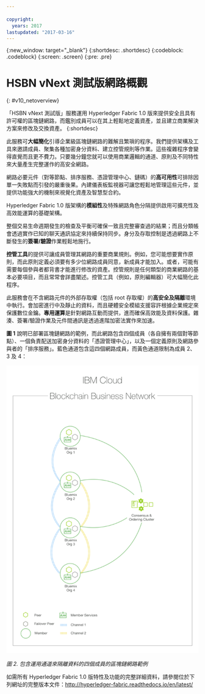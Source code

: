 ```yaml
---

copyright:
  years: 2017
lastupdated: "2017-03-16"
---
```


{:new_window: target="_blank"}
{:shortdesc: .shortdesc}
{:codeblock: .codeblock}
{:screen: .screen}
{:pre: .pre}


# HSBN vNext 測試版網路概觀
{: #v10_netoverview}


「HSBN vNext 測試版」服務運用 Hyperledger Fabric 1.0 版來提供安全且具有許可權的區塊鏈網路，而鑑別成員可以在其上輕鬆地定義資產，並且建立商業解決方案來修改及交換資產。
{:shortdesc}

此服務可**大幅簡化**引導企業級區塊鏈網路的難解且繁瑣的程序。我們提供架構及工具來邀請成員、聚集各種加密身分資料、建立控管規則等作業。這些複雜程序會變得直覺而且更不費力。只要幾分鐘您就可以使用商業邏輯的通道、原則及不同特性來大量產生完整運作的高安全網路。  

網路必要元件（對等節點、排序服務、憑證管理中心、鏈碼）的**高可用性**可排除因單一失敗點而引發的嚴重後果。內建儀表板監視器可讓您輕鬆地管理這些元件，並提供功能強大的機制來視覺化資產及智慧型合約。

Hyperledger Fabric 1.0 版架構的**模組性**及特殊網路角色分隔提供啟用可擴充性及高效能運算的基礎架構。  

整個交易生命週期發生的檢查及平衡可確保一致且完整審查過的結果；而且分類帳會透過實作已知的聊天通訊協定來持續保持同步。身分及存取控制是透過網路上不斷發生的**簽署/驗證**作業輕鬆地施行。  

**控管工具**的提供可讓成員管理其網路的重要商業規則。例如，您可能想要實作原則，而此原則定義必須要有多少位網路成員同意，新成員才能加入。或者，可能有需要每個參與者都背書才能進行修改的資產。控管規則是任何類型的商業網路的基本必要項目，而且常常會詳盡闡述。控管工具（例如，原則編輯器）可大幅簡化此程序。

此服務會在不含網路元件的外部存取權（包括 root 存取權）的**高安全及隔離**環境中執行。會加密進行中及靜止的資料，而且硬體安全模組支援容許根據企業規定來保護數位金鑰。**專用運算**是針對網路互動而提供，進而確保高效能及資料保護。雜湊、簽署/驗證作業及元件間通訊是透過進階加密法實作來加速。

**圖 1** 說明已部署區塊鏈網路的範例，而此網路包含四個成員（各自擁有兩個對等節點）、一個負責配送加密身分資料的「憑證管理中心」，以及一個定義原則及網路參與者的「排序服務」。藍色通道包含這四個網路成員，而黃色通道限制為成員 2、3 及 4：

![區塊鏈網路](images/blockchain_network.png "區塊鏈網路範例")

*圖 2. 包含運用通道來隔離資料的四個成員的區塊鏈網路範例*

如需所有 Hyperledger Fabric 1.0 版特性及功能的完整詳細資料，請參閱位於下列網址的完整版本文件：http://hyperledger-fabric.readthedocs.io/en/latest/
